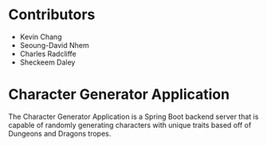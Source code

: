 # Contributors
- Kevin Chang
- Seoung-David Nhem
- Charles Radcliffe
- Sheckeem Daley

# Character Generator Application
The Character Generator Application is a Spring Boot backend server that is capable of randomly generating characters with unique traits based off of Dungeons and Dragons tropes. 
